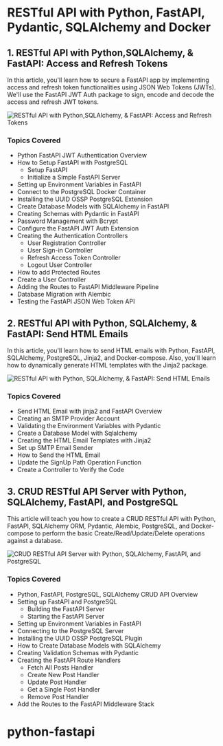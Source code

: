 # RESTful API with Python, FastAPI, Pydantic, SQLAlchemy and Docker

## 1. RESTful API with Python,SQLAlchemy, & FastAPI: Access and Refresh Tokens

In this article, you'll learn how to secure a FastAPI app by implementing access and refresh token functionalities using JSON Web Tokens (JWTs). We'll use the FastAPI JWT Auth package to sign, encode and decode the access and refresh JWT tokens.

![RESTful API with Python,SQLAlchemy, & FastAPI: Access and Refresh Tokens](https://codevoweb.com/wp-content/uploads/2022/07/RESTful-API-with-Python-FastAPI-Access-and-Refresh-Tokens.webp)

### Topics Covered

- Python FastAPI JWT Authentication Overview
- How to Setup FastAPI with PostgreSQL
    - Setup FastAPI
    - Initialize a Simple FastAPI Server
- Setting up Environment Variables in FastAPI
- Connect to the PostgreSQL Docker Container
- Installing the UUID OSSP PostgreSQL Extension
- Create Database Models with SQLAlchemy in FastAPI
- Creating Schemas with Pydantic in FastAPI
- Password Management with Bcrypt
- Configure the FastAPI JWT Auth Extension
- Creating the Authentication Controllers
    - User Registration Controller
    - User Sign-in Controller
    - Refresh Access Token Controller
    - Logout User Controller
- How to add Protected Routes
- Create a User Controller
- Adding the Routes to FastAPI Middleware Pipeline
- Database Migration with Alembic
- Testing the FastAPI JSON Web Token API


## 2. RESTful API with Python, SQLAlchemy, & FastAPI: Send HTML Emails

In this article, you'll learn how to send HTML emails with Python, FastAPI, SQLAlchemy, PostgreSQL, Jinja2, and Docker-compose. Also, you'll learn how to dynamically generate HTML templates with the Jinja2 package.

![RESTful API with Python, SQLAlchemy, & FastAPI: Send HTML Emails](https://codevoweb.com/wp-content/uploads/2022/07/RESTful-API-with-Python-FastAPI-Send-HTML-Emails.webp)

### Topics Covered

- Send HTML Email with jinja2 and FastAPI Overview
- Creating an SMTP Provider Account
- Validating the Environment Variables with Pydantic
- Create a Database Model with Sqlalchemy
- Creating the HTML Email Templates with Jinja2
- Set up SMTP Email Sender
- How to Send the HTML Email
- Update the SignUp Path Operation Function
- Create a Controller to Verify the Code



## 3. CRUD RESTful API Server with Python, SQLAlchemy, FastAPI, and PostgreSQL

This article will teach you how to create a CRUD RESTful API with Python, FastAPI, SQLAlchemy ORM, Pydantic, Alembic, PostgreSQL, and Docker-compose to perform the basic Create/Read/Update/Delete operations against a database.

![CRUD RESTful API Server with Python, SQLAlchemy, FastAPI, and PostgreSQL](https://codevoweb.com/wp-content/uploads/2022/07/CRUD-RESTful-API-Server-with-Python-FastAPI-and-PostgreSQL.webp)

### Topics Covered

- Python, FastAPI, PostgreSQL, SQLAlchemy CRUD API Overview
- Setting up FastAPI and PostgreSQL
    - Building the FastAPI Server
    - Starting the FastAPI Server
- Setting up Environment Variables in FastAPI
- Connecting to the PostgreSQL Server
- Installing the UUID OSSP PostgreSQL Plugin
- How to Create Database Models with SQLAlchemy
- Creating Validation Schemas with Pydantic
- Creating the FastAPI Route Handlers
    - Fetch All Posts Handler
    - Create New Post Handler
    - Update Post Handler
    - Get a Single Post Handler
    - Remove Post Handler
- Add the Routes to the FastAPI Middleware Stack


# python-fastapi
